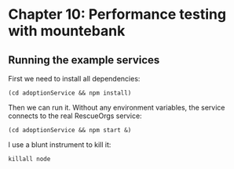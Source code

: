 # Chapter 10: Performance testing with mountebank

## Running the example services

First we need to install all dependencies:

````
(cd adoptionService && npm install)
````

Then we can run it. Without any environment variables, the service connects to the
real RescueOrgs service:

````
(cd adoptionService && npm start &)
````

I use a blunt instrument to kill it:

````
killall node
````

